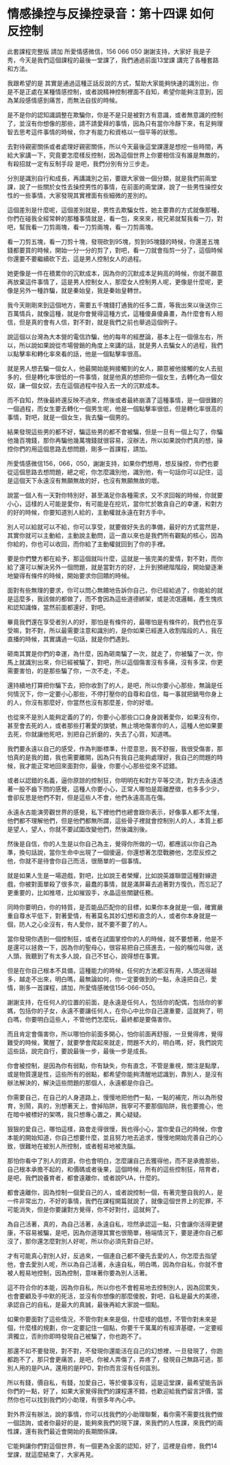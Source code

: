 # 情感操控与反操控录音：第十四课 如何反控制

此套課程完整版 請加 所愛情感微信，156 066 050 謝謝支持，大家好 我是子秀，今天是我們這個課程的最後一堂課了，我們通過前面13堂課 講完了各種套路和方法。

我跟希望的是 其實是通過這種正話反說的方式，幫助大家能夠快速的識別出，你是不是正處在某種情感控制，或者說精神控制裡面不自知，希望你能夠注意到，因為某段感情感到痛苦，而無法自拔的時候。

是不是你的認知識調整在欺騙你，你是不是只是被對方有意識，或者無意識的控制了，並沒有你想像的那些，請不請愛拜的事情，因為只有當你冷靜下來，有足夠理智去思考這件事情的時候，你才有能力和資格以一個平等的狀態。

去對待親密關係或者處理好親密關係，所以今天最後這堂課還是想挖一些時間，再給大家講一下，究竟要怎麼樣反控制，因為這個世界上你要相信沒有誰是無敵的，有殺招就一定有反制手段 是吧，我們分別有分三步走。

分別是識別自行和成長，再講識別之前，要跟大家做一個分類，就是我們前兩堂課，說了一些關於女性去操控男性的事情，在前面的兩堂課，說了一些男性操控女性的一些事情，大家發現其實裡面有些細微的差別的。

這個差別是什麼呢，這個差別就是，男性去欺騙女性，她主要靠的方式就像那種，你們在碰我全經常幹的那種事情就是，看一包，來來來，視兄弟就幫我看一刀，對吧，幫我看一刀剪兩塊，看一刀剪兩塊，看一刀剪兩塊。

看一刀剪五塊，看一刀剪十塊，發現砍到95塊，剪到95塊錢的時候，你還差五塊錢都要買的時候，開始一分一分的剪了，對吧，看一刀就會指剪一分了，這個時候你還要不要繼續砍下去，這是男人控制女人的過程。

她更像是一件在積累你的沉默成本，因為你的沉默成本足夠高的時候，你就不願意再放棄這件事情了，這是男人控制女人，那麼女人控制男人呢，更像是什麼呢，更像是另外一種詐騙，就是秦始皇，我是秦始皇轉世。

我今天剛剛來到這個地方，需要五千塊錢打通我的任多二賣，等我出來以後送你三百萬情兵，就像這種，就是你會覺得這種方式，這種傻鼻傻鼻畫，為什麼會有人相信，但是真的會有人信，對不對，就是我們之前也舉過這個例子。

說這個以台灣為大本營的電信詐騙，他的每年的經歷論，基本上在一個億左右，所以，所以說如果說從市場營銷的角度上來講的話，就是男人去騙女人的過程，我們以點擊率和轉化率來看的話，他是一個點擊率很高。

就是男人想去騙一個女人，他最開始能夠接觸到的女人，願意被他接觸的女人去挺多的，但是轉化率很低的一件事情，就是他真的想把你一個女生，去轉化為一個女奴，讓一個女奴，去在這個過程中投入去一大的沉默成本。

而不自知，然後最終還反映不過來，然後或者最終崩潰了這種事情，是一個很難的一個過程，而女生要去轉化一個男生呢，他是一個點擊率很低，但是轉化率很高的事情，對吧，就是一個女生，我去騙一個男的。

結果發現這些男的都不好，騙這些男的都不會被騙，但是一旦有一個上勾了，你騙他幾百塊錢，那你再騙他幾萬塊錢就很容易，沒辦法，所以如果說你們真的想，操控你們的用這個思路去想問題，剛多一首課程，請加。

所愛情感微信156，066，050，謝謝支持，如果你們想用，想反操控，你們也要從這個思路去想問題，總之呢，你怎麼識別他，識別他，有一句話你可以記住，這是這個天下永遠沒有無願無故的好，也沒有無願無故的壞。

說當一個人有一天對你特別好，甚至滿足你各種需求，又不求回報的時候，你就要小心，這樣的人可能是愛你，有可能是在挖坑，當你忙於敢貪自己的幸運，和對方的好的時候，你要知道別人給的，主動權就永遠在對方手中。

別人可以給就可以不給，你可以享受，就要做好失去的準備，最好的方式當然是，其實你就可以主動給，主動說主動問，這一直以來也是我們所有觀點的核心，因為你給的，你也可以收回，而你給了主動權就回到了你的手裡。

要是你們雙方都在給予，那這個就叫什麼，這就是一張完美的愛情，對不對，而你給了還可以解決另外一個問題，就是當對方的好，上升到預總階階段，開始變逐漸地變得有條件的時候，開始要求你回饋的時候。

面對有些無理的要求，你可以問心無饋地告訴你自己，你已經給過了，你能給的就是這麼多，我該做的都做了，而不會因為這些道德綁架，或是流氓邏輯，產生愧疚和認知識條，當然前面都還好，對吧。

畢竟我們還在享受者別人的好，那怕是有條件的，最哪怕是有條件的，我們也在享受嘛，對不對，所以最需要注意和識別的，是你如果已經進入收割階段的人，我在直播的時候，其實講過一句話，就是你們遇到。

砸南其實是你們的幸運，為什麼，因為砸南騙了一次，就走了，你被騙了一次，你馬上就識別出來，你已經被騙了，對吧，所以這個傷害沒有多痛，沒有多深，你更需要害怕，的是那些騙了你，一次不走，不走。

還持續地打算把你騙下去，把你收割了的人，是吧，所以你要小心那些，無論是任何情況下，你一定要小心那些，不停打壓你的自尊和自信，每一事就把鍋甩你身上的人，你沒有那麼好，你當然也沒有那麼差，你的好壞。

也從來不是別人能夠定義的了的，你要小心那些口口身身說著愛你，如果沒有你，甚至會去死的人，或者那些打著愛的旗號，無止境地傷害你的人，這種人他如果要去死，你就讓他死吧，別把自己折磨的，失去了心質，知道嗎。

我們要永遠以自己的感受，作為判斷標準，什麼意思，我不舒服，我很受傷害，那怕真的是我的錯，我也需要離開，因為只有我自己能夠處理好，我自己的問題的時候，我才能正常地回來面對你，最後，你要小心那些從來不認錯。

或者以認錯的名義，逼你原諒的控制狂，你明明在和對方平等交流，對方去永遠透著一股不齒下問的感覺，這種人你要小心，正常人哪怕是距離歷徵，也多多少少，會卻反思是他們不對，但是這些人不會，他們永遠高高在傷。

永遠永古能演旁觀世界的感覺，私下裡他們也總會跟你表示，好像事人都不太懂，他們都不理解他們，但是他們都無所謂，這些骨子裡就會控制別人的人，本質上都是望人，望人，你就不要試圖改變他們，然後識別後。

然後是自信，你的人生是以你自己為主，覺得你所做的一切，都應該以你自己為準，換句話說，當你生命中出現了一個傻逼，你還想著怎麼戰勝他，怎麼反控之他，你就不是待會你自己而活，很簡單的一個事情。

就是如果人生是一場遊戲，對吧，比如說王者榮耀，比如說英雄聯盟這種對線遊戲，你被對面單殺了很多次，最蠢的事情，就是滿屏幕去追著對方復仇，而忘記了更重要的，比如推塔，比如摧毀手，水晶這些關鍵任務。

同時你要明白，你的特質，是否能品匹配你的目標，如果你本身就是一個，確實嚴重自尊水平低下，對著愛情，有著莫名其妙幻想和直念的人，或者你本身就是一個，防人之心全沒有，有人愛你，就不要不要了的人。

當你發現你遇到一個控制狂，或者在試圖掌控你的人的時候，就不要想著，他是不是還可以拯救一下，因為你的聖母心，很容易把自己搭進去，一般的稱位叫做，送人頭，我聽到了有太多人說，自己不甘心，說得想在事實。

但是在你自己根本不具備，這種能力的時候，任何的方法都沒有用，人頭送得越多，越走不出來，明白嗎，最無論如何，你一定要做到的一點，永遠把自己，愛情，剛多一首課程，請加，所愛情感微信156-066-050。

謝謝支持，在任何人的位置的前面，是永遠是任何人，包括你的配偶，包括你的爹媽，包括你的子女，永遠不要讓任何人，在你心中比你自己還重要，這就夠了，明白嗎，你要明白這些人，不管他們怎麼玩，最終都是要傷害你。

而且肯定會傷害你，所以哪怕你前面多開心，怕你前面再舒服，一旦覺得疼，覺得難受的時候，驚醒了，就要學會爬起來就走，問題不大的，明白嗎，好，我們說完這些話，說完自行，要說最後一步，最後一步是成長。

你會被控制，是因為你有弱點，你有缺失，你有直念，不管是重視，關注是點摩，或是物質還是性，這些所有的弱點，都希望你能夠清醒地認識到，靠別人，是沒有辦法解決的，解決這些問題的那個人，永遠都是你自己。

你需要自己，在自己的人身道路上，慢慢地把他們一點，一點的補完，所以為所發育，別鬧，真的，別想著天上，會掉陷阱，我寧可不要那個陷阱，我也要擔心，他在暗中被標好的架嗎，我只想專心置之，異心疑疑。

狠狠的愛自己，哪怕這樣，路會走得很慢，我也得小心，當你愛自己的時候，你會本能的開始知道，你自己想要什麼，並且努力地去追求，慢慢地開始完善自己的心致，很難地在被別人所控制，或者輕易地被洗腦。

那怕你看中了別人的資源，你也會明白，怎麼讓自己去獲得他，而不是承擔那些，自己根本承擔不起的，和價碼或者後果，這個時候，所有的這些控制狂，陪育者，是吧，我們說養育者，都會遠離你，或者說PUA，什麼的。

都會遠離你，因為控制一個愛自己的人，或者說控制一個，有著完整自我的人，是一件非常出力，不好的事情，我們在課程開篇就說了，就像這個世界上的犯罪，不可能消失，但是你要讓對方覺得，你不好對付，這就夠了。

為自己活著，真的，為自己活著，永遠自私，坦然承認這一點，只會讓你活得更健康，不容易被騙，是吧，因為你道理其實也很簡單，極端情況下，要是連你自己都沒了，那你還怎麼對別人好呢，所以你必須先對自己好。

才有可能真心對別人好，反過來，一個連自己都不優先去愛的人，你怎麼去指望他，會去愛別人呢，所以為自己活著，永遠自私，明白嗎，因為你自私，你就不會被人輕易地控制，因為控制，意味著你要為別人活著。

這不符合你的本能，因為你自私，所以你也不會輕易地去控制別人，因為回累失，也會要顧及手中默的死活，並沒有你想像的那麼傻脫，對吧，自私是最大的美德，承認自己的自私，是最大的真誠，最後再給大家說一個點。

如果你要面對了這些情況，不管你對未來是個，什麼樣的倡想，不管你對未來是個，什麼樣的規劃，你一定要記住一個點，你要千千萬萬的有經濟基礎，一定要經濟獨立，否則你即時發現自己被騙了，你也跑不了。

那還不如不要發現，對不對，不發現你還能活在自己的幻想裡，一旦發現了，你跑都跑不了，那只會更痛苦，是吧，你被人弄傷了，弄疼了，發現自己無路可逃，那別人用的是PUA，還用的是PPD，對你而言沒有任何區別。

所以有錢，價自私，有錢，加愛自己，等於傻事沒有，這是這堂課，最希望能告訴你們的一點，好了，如果大家覺得我們的課程還不錯，也歡迎給我們留言評價，當然你也可以找到我們的小助理，有很多年內心中。

對外界沒有辦法，說的事情，你可以找我們的小助理聯繫，看你需不需要找我們做一個諮詢，或者你最好的是，能夠來我們的現下課，來我們的人性課，來我們的兩性課，還有我們最近會開始的長期關係課。

它能夠讓你們對這個世界，有一個更為全面的認知，好了，這裡是自修，我們14堂課，就這麼結束了，大家再見。